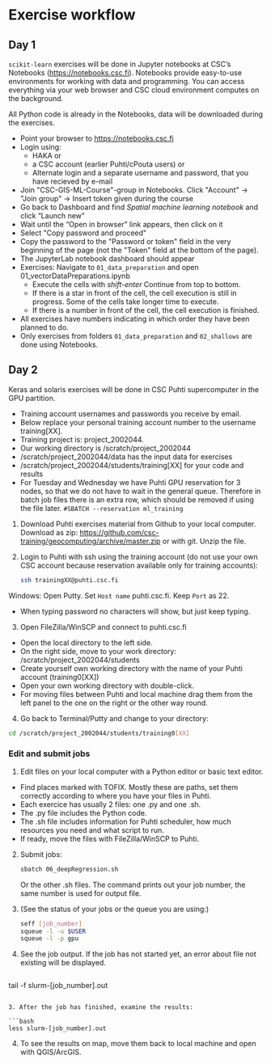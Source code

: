 # Exercise workflow

## Day 1

`scikit-learn` exercises will be done in Jupyter notebooks at CSC’s Notebooks (https://notebooks.csc.fi). Notebooks provide easy-to-use environments for working with data and programming. You can access everything via your web browser and CSC cloud environment computes on the background. 

All Python code is already in the Notebooks, data will be downloaded during the exercises.

* Point your browser to https://notebooks.csc.fi
* Login using:
	* HAKA or 
	* a CSC account (earlier Puhti/cPouta users) or 
	* Alternate login and a separate username and password, that you have recieved by e-mail
* Join "CSC-GIS-ML-Course"-group in Notebooks. Click "Account" -> "Join group" -> Insert token given during the course
* Go back to Dashboard and find *Spatial machine learning notebook* and click “Launch new”
* Wait until the “Open in browser” link appears, then click on it
* Select "Copy password and proceed"
* Copy the password to the "Password or token" field in the very beginning of the page (not the "Token" field at the bottom of the page).
* The JupyterLab notebook dashboard should appear
* Exercises: Navigate to `01_data_preparation` and open 01_vectorDataPreparations.ipynb
    * Execute the cells with *shift-enter* Continue from top to bottom.
	* If there is a star in front of the cell, the cell execution is still in progress. Some of the cells take longer time to execute.
	* If there is a number in front of the cell, the cell execution is finished.
* All exercises have numbers indicating in which order they have been planned to do.
* Only exercises from folders `01_data_preparation` and `02_shallows` are done using Notebooks.

## Day 2
Keras and solaris exercises will be done in CSC Puhti supercomputer in the GPU partition.

* Training account usernames and passwords you receive by email. 
* Below replace your personal training account number to the username training[XX].
* Training project is: project_2002044.
* Our working directory is /scratch/project_2002044
* /scratch/project_2002044/data has the input data for exercises
* /scratch/project_2002044/students/training[XX] for your code and results
* For Tuesday and Wednesday we have Puhti GPU reservation for 3 nodes, so that we do not have to wait in the general queue. Therefore in batch job files there is an extra row, which should be removed if using the file later. 
`#SBATCH --reservation ml_training`

1)	Download Puhti exercises material from Github to your local computer. Download as zip: https://github.com/csc-training/geocomputing/archive/master.zip or with git. Unzip the file.

2) Login to Puhti with ssh using the training account (do not use your own CSC account because reservation available only for training accounts):

   ```bash
   ssh trainingXX@puhti.csc.fi
   ```

Windows: Open Putty. Set `Host name` puhti.csc.fi. Keep `Port` as 22.
* When typing password no characters will show, but just keep typing.

3)	Open FileZilla/WinSCP and connect to puhti.csc.fi
* Open the local directory to the left side.
* On the right side, move to your work directory: /scratch/project_2002044/students
* Create yourself own working directory with the name of your Puhti account (training0[XX]) 
* Open your own working directory with double-click.
* For moving files between Puhti and local machine drag them from the left panel to the one on the right or the other way round.

4)	Go back to Terminal/Putty and change to your directory: 
```bash
cd /scratch/project_2002044/students/training0[XX]
```


### Edit and submit jobs

1. Edit files on your local computer with a Python editor or basic text editor.
* Find places marked with TOFIX. Mostly these are paths, set them correctly according to where you have your files in Puhti.
* Each exercice has usually 2 files: one .py and one .sh.
* The .py file includes the Python code.
* The .sh file includes information for Puhti scheduler, how much resources you need and what script to run.
* If ready, move the files with FileZilla/WinSCP to Puhti.

2. Submit jobs:

   ```bash
   sbatch 06_deepRegression.sh 
   ```
   
   Or the other .sh files.
   The command prints out your job number, the same number is used for output file. 

2. (See the status of your jobs or the queue you are using:)

   ```bash
   seff [job_number]
   squeue -l -u $USER
   squeue -l -p gpu
   ```

3. See the job output. If the job has not started yet, an error about file not existing will be displayed.

   ```bash
  tail -f slurm-[job_number].out
   ```

3. After the job has finished, examine the results:

   ```bash
   less slurm-[job_number].out
   ```

4. To see the results on map, move them back to local machine and open with QGIS/ArcGIS.
